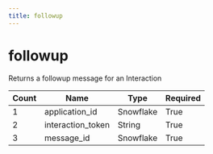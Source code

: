 ```yaml
---
title: followup
---
```

# followup
Returns a followup message for an Interaction

Count | Name | Type | Required        
----|----|----|---- 
1 | application_id | Snowflake | True
2 | interaction_token | String | True
3 | message_id | Snowflake | True